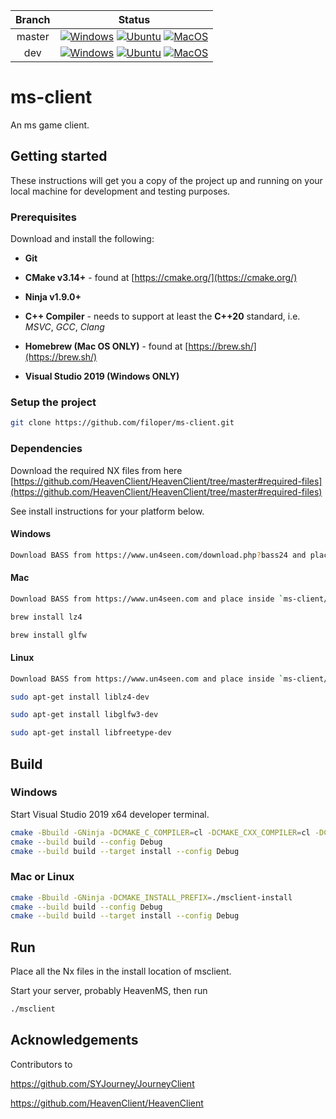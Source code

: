 | Branch         | Status           |
| :-------------:|:----------------:|
| master         | [![Windows](https://github.com/filoper/ms-client/workflows/Windows/badge.svg?branch=master)](https://github.com/filoper/ms-client/actions?query=workflow%3AWindows+branch%3Amaster)    [![Ubuntu](https://github.com/filoper/ms-client/workflows/Ubuntu/badge.svg?branch=master)](https://github.com/filoper/ms-client/actions?query=workflow%3AUbuntu+branch%3Amaster)    [![MacOS](https://github.com/filoper/ms-client/workflows/MacOS/badge.svg?branch=master)](https://github.com/filoper/ms-client/actions?query=workflow%3AMacOS+branch%3Amaster)     |
| dev            | [![Windows](https://github.com/filoper/ms-client/workflows/Windows/badge.svg?branch=dev)](https://github.com/filoper/ms-client/actions?query=workflow%3AWindows+branch%3Adev)    [![Ubuntu](https://github.com/filoper/ms-client/workflows/Ubuntu/badge.svg?branch=dev)](https://github.com/filoper/ms-client/actions?query=workflow%3AUbuntu+branch%3Adev)    [![MacOS](https://github.com/filoper/ms-client/workflows/MacOS/badge.svg?branch=dev)](https://github.com/filoper/ms-client/actions?query=workflow%3AMacOS+branch%3Adev)            |

# ms-client
An ms game client.

## Getting started
These instructions will get you a copy of the project up and running on your local machine for development and testing purposes.

### Prerequisites
Download and install the following:

* **Git**

* **CMake v3.14+** - found at [https://cmake.org/](https://cmake.org/)

* **Ninja v1.9.0+**

* **C++ Compiler** - needs to support at least the **C++20** standard, i.e. *MSVC*,
*GCC*, *Clang*

* **Homebrew (Mac OS ONLY)** - found at [https://brew.sh/](https://brew.sh/)

* **Visual Studio 2019 (Windows ONLY)**

### Setup the project

```bash
git clone https://github.com/filoper/ms-client.git
```

### Dependencies
Download the required NX files from here [https://github.com/HeavenClient/HeavenClient/tree/master#required-files](https://github.com/HeavenClient/HeavenClient/tree/master#required-files)

See install instructions for your platform below.

#### Windows

```bash
Download BASS from https://www.un4seen.com/download.php?bass24 and place inside `ms-client/thirdparty`.
```

#### Mac
```bash
Download BASS from https://www.un4seen.com and place inside `ms-client/thirdparty`.
```

```bash
brew install lz4
```

```bash
brew install glfw
```

#### Linux
```bash
Download BASS from https://www.un4seen.com and place inside `ms-client/thirdparty`.
```

```bash
sudo apt-get install liblz4-dev
```

```bash
sudo apt-get install libglfw3-dev
```

```bash
sudo apt-get install libfreetype-dev
```

## Build

### Windows
Start Visual Studio 2019 x64 developer terminal.

```bash
cmake -Bbuild -GNinja -DCMAKE_C_COMPILER=cl -DCMAKE_CXX_COMPILER=cl -DCMAKE_BUILD_TYPE=Debug -DCMAKE_INSTALL_PREFIX=c:\msclient-install
cmake --build build --config Debug
cmake --build build --target install --config Debug
```

### Mac or Linux
```bash
cmake -Bbuild -GNinja -DCMAKE_INSTALL_PREFIX=./msclient-install
cmake --build build --config Debug
cmake --build build --target install --config Debug
```

## Run
Place all the Nx files in the install location of msclient.

Start your server, probably HeavenMS, then run

```bash
./msclient
```

## Acknowledgements
Contributors to

https://github.com/SYJourney/JourneyClient

https://github.com/HeavenClient/HeavenClient
